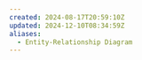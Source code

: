 ```yaml
---
created: 2024-08-17T20:59:10Z
updated: 2024-12-10T08:34:59Z
aliases:
  - Entity-Relationship Diagram
---
```

